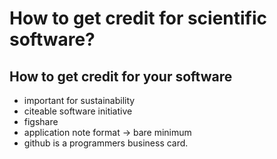 # How to get credit for scientific software?

## How to get credit for your software
* important for sustainability
* citeable software initiative
* figshare
* application note format -> bare minimum
* github is a programmers business card.
